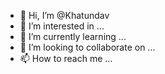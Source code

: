 - 👋 Hi, I’m @Khatundav
- 👀 I’m interested in ...
- 🌱 I’m currently learning ...
- 💞️ I’m looking to collaborate on ...
- 📫 How to reach me ...

<!---
Khatundav/Khatundav is a ✨ special ✨ repository because its `README.md` (this file) appears on your GitHub profile.
You can click the Preview link to take a look at your changes.
--->
